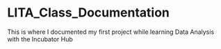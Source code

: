 # LITA_Class_Documentation
This is where I documented my first project while learning Data Analysis with the Incubator Hub  
